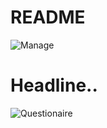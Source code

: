 # README

![Manage](https://i.imgur.com/GD6x3Wn.png)

# Headline.. 

![Questionaire](https://media.giphy.com/media/scT1PaBBsFoGQiExRG/giphy.gif)


